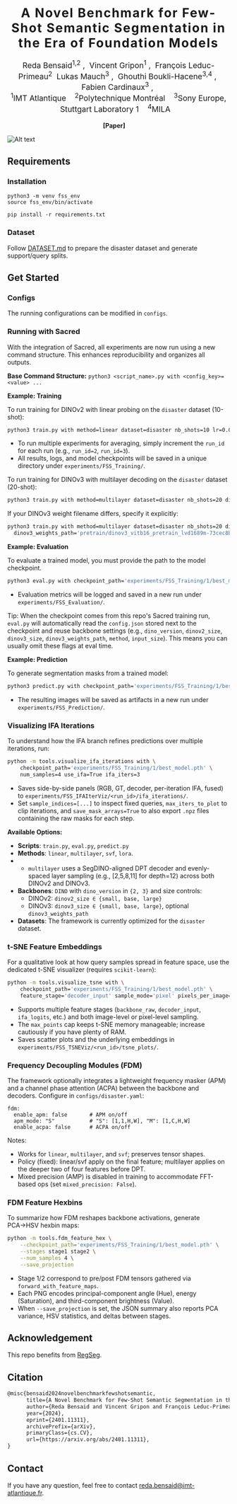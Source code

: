 <h1 align='center' style="text-align:center; font-weight:bold; font-size:2.0em;letter-spacing:2.0px;"> A Novel Benchmark for Few-Shot Semantic Segmentation in the Era of Foundation Models </h1>

<p align='center' style="text-align:center;font-size:1.25em;">
    <a href="https://scholar.google.com/citations?user=InQw64sAAAAJ&hl=fr" target="_blank" style="text-decoration: none;">Reda Bensaid<sup>1,2</sup></a>&nbsp;,&nbsp;
    <a href="https://scholar.google.com/citations?user=n3IKEqgAAAAJ&hl=fr" target="_blank" style="text-decoration: none;">Vincent Gripon<sup>1</sup></a>&nbsp;,&nbsp;
    <a href="https://scholar.google.ca/citations?user=SQrTW_kAAAAJ&hl=en" target="_blank" style="text-decoration: none;">François Leduc-Primeau<sup>2</sup></a>&nbsp;
    <a href="https://scholar.google.com/citations?user=ivJ6Tf8AAAAJ&hl=de" target="_blank" style="text-decoration: none;">Lukas Mauch<sup>3</sup></a>&nbsp;,&nbsp;
    <a href="https://scholar.google.fr/citations?user=FwjpGsgAAAAJ&hl=fr" target="_blank" style="text-decoration: none;">Ghouthi Boukli-Hacene<sup>3,4</sup></a>&nbsp;,&nbsp;
    <a href="https://scholar.google.com/citations?user=UFl8n4gAAAAJ&hl=de" target="_blank" style="text-decoration: none;">Fabien Cardinaux<sup>3</sup></a>&nbsp;,&nbsp;
	<br>
<sup>1</sup>IMT Atlantique&nbsp;&nbsp;&nbsp;
<sup>2</sup>Polytechnique Montréal&nbsp;&nbsp;&nbsp;
<sup>3</sup>Sony Europe, Stuttgart Laboratory 1&nbsp;&nbsp;&nbsp;
<sup>4</sup>MILA&nbsp;&nbsp;&nbsp;

</p>

<p align='center';>

</p>
<p align='center' style="text-align:center;font-size:2.5 em;">
<b>
    <a href="https://arxiv.org/abs/2401.11311" target="_blank" style="text-decoration: none;">[Paper]</a>&nbsp;&nbsp;&nbsp;&nbsp;&nbsp;&nbsp;
</b>
</p>


![Alt text](static/main_figure.png)

## Requirements
### Installation
```
python3 -m venv fss_env
source fss_env/bin/activate

pip install -r requirements.txt
```

### Dataset
Follow [DATASET.md](DATASET.md) to prepare the disaster dataset and generate support/query splits.

## Get Started
### Configs
The running configurations can be modified in `configs`. 

### Running with Sacred

With the integration of Sacred, all experiments are now run using a new command structure. This enhances reproducibility and organizes all outputs.

**Base Command Structure:**
`python3 <script_name>.py with <config_key>=<value> ...`

**Example: Training**

To run training for DINOv2 with linear probing on the `disaster` dataset (10-shot):
```bash
python3 train.py with method=linear dataset=disaster nb_shots=10 lr=0.01 run_id=1
```
- To run multiple experiments for averaging, simply increment the `run_id` for each run (e.g., `run_id=2`, `run_id=3`).
- All results, logs, and model checkpoints will be saved in a unique directory under `experiments/FSS_Training/`.

To run training for DINOv3 with multilayer decoding on the `disaster` dataset (20-shot):
```bash
python3 train.py with method=multilayer dataset=disaster nb_shots=20 dino_version=3 dinov3_size=base run_id=1
```
If your DINOv3 weight filename differs, specify it explicitly:
```bash
python3 train.py with method=multilayer dataset=disaster nb_shots=20 dino_version=3 dinov3_size=base \
  dinov3_weights_path='pretrain/dinov3_vitb16_pretrain_lvd1689m-73cec8be.pth' run_id=1
```

**Example: Evaluation**

To evaluate a trained model, you must provide the path to the model checkpoint.
```bash
python3 eval.py with checkpoint_path='experiments/FSS_Training/1/best_model.pth' nb_shots=10
```
- Evaluation metrics will be logged and saved in a new run under `experiments/FSS_Evaluation/`.

Tip: When the checkpoint comes from this repo's Sacred training run, `eval.py` will automatically read the
`config.json` stored next to the checkpoint and reuse backbone settings (e.g., `dino_version`, `dinov2_size`,
`dinov3_size`, `dinov3_weights_path`, `method`, `input_size`). This means you can usually omit these flags at eval time.

**Example: Prediction**

To generate segmentation masks from a trained model:
```bash
python3 predict.py with checkpoint_path='experiments/FSS_Training/1/best_model.pth' nb_shots=10
```
- The resulting images will be saved as artifacts in a new run under `experiments/FSS_Prediction/`.

### Visualizing IFA Iterations
To understand how the IFA branch refines predictions over multiple iterations, run:
```bash
python -m tools.visualize_ifa_iterations with \
    checkpoint_path='experiments/FSS_Training/1/best_model.pth' \
    num_samples=4 use_ifa=True ifa_iters=3
```
- Saves side-by-side panels (RGB, GT, decoder, per-iteration IFA, fused) to `experiments/FSS_IFAIterViz/<run_id>/ifa_iterations/`.
- Set `sample_indices=[...]` to inspect fixed queries, `max_iters_to_plot` to clip iterations, and `save_mask_arrays=True` to also export `.npz` files containing the raw masks for each step.

**Available Options:**
- **Scripts**: `train.py`, `eval.py`, `predict.py`
- **Methods**: `linear`, `multilayer`, `svf`, `lora`.
-   - `multilayer` uses a SegDINO-aligned DPT decoder and evenly-spaced layer sampling (e.g., [2,5,8,11] for depth=12) across both DINOv2 and DINOv3.
- **Backbones**: `DINO` with `dino_version` in `{2, 3}` and size controls:
  - DINOv2: `dinov2_size ∈ {small, base, large}`
  - DINOv3: `dinov3_size ∈ {small, base, large}`, optional `dinov3_weights_path`
- **Datasets**: The framework is currently optimized for the `disaster` dataset.

### t-SNE Feature Embeddings
For a qualitative look at how query samples spread in feature space, use the dedicated t-SNE visualizer (requires `scikit-learn`):
```bash
python -m tools.visualize_tsne with \
    checkpoint_path='experiments/FSS_Training/1/best_model.pth' \
    feature_stage='decoder_input' sample_mode='pixel' pixels_per_image=1024 max_points=5000 random_seed=0
```
- Supports multiple feature stages (`backbone_raw`, `decoder_input`, `ifa_logits`, etc.) and both image-level or pixel-level sampling.
- The `max_points` cap keeps t-SNE memory manageable; increase cautiously if you have plenty of RAM.
- Saves scatter plots and the underlying embeddings in `experiments/FSS_TSNEViz/<run_id>/tsne_plots/`.

### Frequency Decoupling Modules (FDM)
The framework optionally integrates a lightweight frequency masker (APM) and a channel phase attention (ACPA) between the backbone and decoders. Configure in `configs/disaster.yaml`:

```
fdm:
  enable_apm: false       # APM on/off
  apm_mode: "S"           # "S": [1,1,H,W], "M": [1,C,H,W]
  enable_acpa: false      # ACPA on/off
```

Notes:
- Works for `linear`, `multilayer`, and `svf`; preserves tensor shapes.
- Policy (fixed): linear/svf apply on the final feature; multilayer applies on the deeper two of four features before DPT.
- Mixed precision (AMP) is disabled in training to accommodate FFT-based ops (set `mixed_precision: False`).

### FDM Feature Hexbins
To summarize how FDM reshapes backbone activations, generate PCA→HSV hexbin maps:
```bash
python -m tools.fdm_feature_hex \
    --checkpoint_path='experiments/FSS_Training/1/best_model.pth' \
    --stages stage1 stage2 \
    --num_samples 4 \
    --save_projection
```
- Stage 1/2 correspond to pre/post FDM tensors gathered via `forward_with_feature_maps`.
- Each PNG encodes principal-component angle (Hue), energy (Saturation), and third-component brightness (Value).
- When `--save_projection` is set, the JSON summary also reports PCA variance, HSV statistics, and deltas between stages.


## Acknowledgement

This repo benefits from [RegSeg](https://github.com/RolandGao/RegSeg).

## Citation
```latex
@misc{bensaid2024novelbenchmarkfewshotsemantic,
      title={A Novel Benchmark for Few-Shot Semantic Segmentation in the Era of Foundation Models}, 
      author={Reda Bensaid and Vincent Gripon and François Leduc-Primeau and Lukas Mauch and Ghouthi Boukli Hacene and Fabien Cardinaux},
      year={2024},
      eprint={2401.11311},
      archivePrefix={arXiv},
      primaryClass={cs.CV},
      url={https://arxiv.org/abs/2401.11311}, 
}
```

## Contact

If you have any question, feel free to contact reda.bensaid@imt-atlantique.fr.
